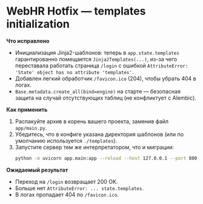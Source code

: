 
# WebHR Hotfix — templates initialization

**Что исправлено**
- Инициализация Jinja2-шаблонов: теперь в `app.state.templates` гарантированно
  помещается `Jinja2Templates(...)`, из-за чего переставала работать страница `/login`
  с ошибкой `AttributeError: 'State' object has no attribute 'templates'`.
- Добавлен легкий обработчик `/favicon.ico` (204), чтобы убрать 404 в логах.
- `Base.metadata.create_all(bind=engine)` на старте — безопасная защита на случай отсутствующих таблиц
  (не конфликтует с Alembic).

**Как применить**
1. Распакуйте архив в корень вашего проекта, заменив файл `app/main.py`.
2. Убедитесь, что в конфиге указана директория шаблонов (или по умолчанию используется `./templates`).
3. Запустите сервер тем же интерпретатором, что и миграции:
   ```bash
   python -m uvicorn app.main:app --reload --host 127.0.0.1 --port 8000
   ```

**Ожидаемый результат**
- Переход на `/login` возвращает 200 OK.
- Больше нет `AttributeError: ... state.templates`.
- В логах пропадает 404 по `/favicon.ico`.
